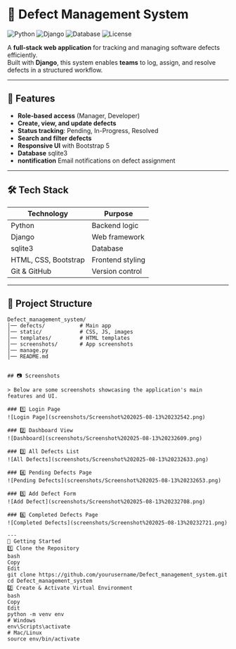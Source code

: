 # 🐞 Defect Management System

![Python](https://img.shields.io/badge/Python-3.10%2B-blue.svg)
![Django](https://img.shields.io/badge/Django-5.x-green.svg)
![Database](https://img.shields.io/badge/Database-MySQL-orange.svg)
![License](https://img.shields.io/badge/License-MIT-lightgrey.svg)

A **full-stack web application** for tracking and managing software defects efficiently.  
Built with **Django**, this system enables **teams** to log, assign, and resolve defects in a structured workflow.

---

## 📌 Features
- **Role-based access** (Manager, Developer)
- **Create, view, and update defects**
- **Status tracking**: Pending, In-Progress, Resolved
- **Search and filter defects**
- **Responsive UI** with Bootstrap 5
- **Database** sqlite3
- **nontification** Email notifications on defect assignment

---

## 🛠 Tech Stack
| Technology | Purpose |
|------------|---------|
| Python     | Backend logic |
| Django     | Web framework |
| sqlite3    | Database |
| HTML, CSS, Bootstrap | Frontend styling |
| Git & GitHub | Version control |

---

## 📂 Project Structure
```plaintext
Defect_management_system/
│── defects/           # Main app
│── static/            # CSS, JS, images
│── templates/         # HTML templates
│── screenshots/       # App screenshots
│── manage.py
│── README.md


## 📷 Screenshots

> Below are some screenshots showcasing the application's main features and UI.

### 1️⃣ Login Page  
![Login Page](screenshots/Screenshot%202025-08-13%20232542.png)

### 2️⃣ Dashboard View  
![Dashboard](screenshots/Screenshot%202025-08-13%20232609.png)

### 3️⃣ All Defects List  
![All Defects](screenshots/Screenshot%202025-08-13%20232633.png)

### 4️⃣ Pending Defects Page  
![Pending Defects](screenshots/Screenshot%202025-08-13%20232653.png)

### 5️⃣ Add Defect Form  
![Add Defect](screenshots/Screenshot%202025-08-13%20232708.png)

### 6️⃣ Completed Defects Page  
![Completed Defects](screenshots/Screenshot%202025-08-13%20232721.png)

---
🚀 Getting Started
1️⃣ Clone the Repository
bash
Copy
Edit
git clone https://github.com/yourusername/Defect_management_system.git
cd Defect_management_system
2️⃣ Create & Activate Virtual Environment
bash
Copy
Edit
python -m venv env
# Windows
env\Scripts\activate
# Mac/Linux
source env/bin/activate
